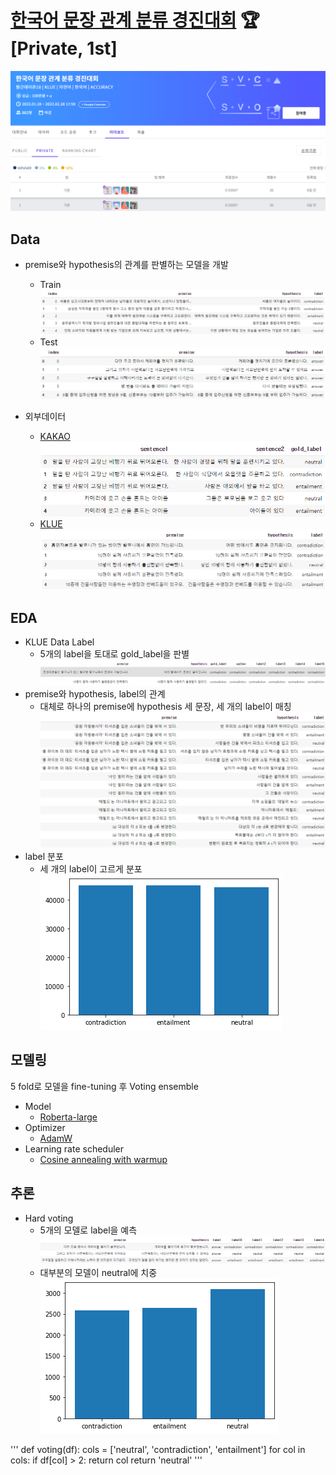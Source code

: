 # [한국어 문장 관계 분류 경진대회](https://dacon.io/competitions/official/235875/overview/description) 🏆 [Private, 1st]


![image](https://github.com/teamgaon/KLUE/blob/main/pic/16.png)


## Data
* premise와 hypothesis의 관계를 판별하는 모델을 개발
  + Train
![image](https://github.com/teamgaon/KLUE/blob/main/pic/1.png)
  + Test
![image](https://github.com/teamgaon/KLUE/blob/main/pic/2.png)

* 외부데이터
  + [KAKAO](https://github.com/teamgaon/KorNLUDatasets)<br>
  ![image](https://github.com/teamgaon/KLUE/blob/main/pic/3.png)
  + [KLUE](https://klue-benchmark.com/tasks/68/data/description)
  ![image](https://github.com/teamgaon/KLUE/blob/main/pic/4.png)

## EDA
* KLUE Data Label
  + 5개의 label을 토대로 gold_label을 판별
  ![image](https://github.com/teamgaon/KLUE/blob/main/pic/5.png)
* premise와 hypothesis, label의 관계
  + 대체로 하나의 premise에 hypothesis 세 문장, 세 개의 label이 매칭
  ![image](https://github.com/teamgaon/KLUE/blob/main/pic/6.png)
* label 분포
  + 세 개의 label이 고르게 분포<br>
  ![image](https://github.com/teamgaon/KLUE/blob/main/pic/7.png)
  
## 모델링
5 fold로 모델을 fine-tuning 후 Voting ensemble
* Model
  + [Roberta-large](https://huggingface.co/klue/roberta-large)
* Optimizer
  + [AdamW](https://pytorch.org/docs/stable/generated/torch.optim.AdamW.html)
* Learning rate scheduler
  + [Cosine annealing with warmup](https://huggingface.co/docs/transformers/main_classes/optimizer_schedules#transformers.get_cosine_schedule_with_warmup)

## 추론
* Hard voting
  + 5개의 모델로 label을 예측
![image](https://github.com/teamgaon/KLUE/blob/main/pic/8.png)
  + 대부분의 모델이 neutral에 치중<br>
![image](https://github.com/teamgaon/KLUE/blob/main/pic/9.png)

'''
def voting(df):
  cols = ['neutral', 'contradiction', 'entailment']
  for col in cols:
    if df[col] > 2:
      return col
  return 'neutral'
'''
